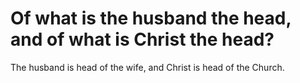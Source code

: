 # Of what is the husband the head, and of what is Christ the head?

The husband is head of the wife, and Christ is head of the Church.
